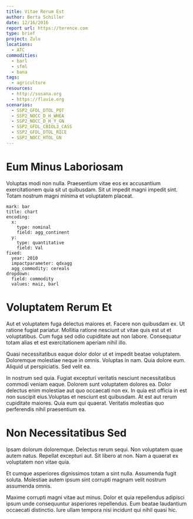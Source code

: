 ```yaml
---
title: Vitae Rerum Est
author: Berta Schiller
date: 12/16/2016
report url: https://terence.com
type: brief
project: Zulu
locations:
  - ATC
commodities:
  - barl
  - sfml
  - bana
tags:
  - agriculture
resources:
  - http://susana.org
  - https://flavie.org
scenarios:
  - SSP2_GFDL_DTOL_POT
  - SSP2_NOCC_D_H_WHEA
  - SSP2_NOCC_D_H_Y_GN
  - SSP2_GFDL_CBIOL3_CASS
  - SSP2_GFDL_DTOL_RICE
  - SSP2_NOCC_HTOL_GN
---
```

# Eum Minus Laboriosam
Voluptas modi non nulla. Praesentium vitae eos ex accusantium exercitationem quia sit ut quibusdam. Sit ut impedit magni impedit sint. Totam nostrum magni minima et voluptatem placeat.

```vis
mark: bar
title: chart
encoding:
  x:
    type: nominal
    field: agg_continent
  y:
    type: quantitative
    field: Val
fixed:
  year: 2010
  impactparameter: qdxagg
  agg_commodity: cereals
dropdown:
  field: commodity
  values: maiz, barl
```

# Voluptatem Rerum Et
Aut et voluptatem fuga delectus maiores et. Facere non quibusdam ex. Ut ratione fugiat pariatur. Mollitia ratione nesciunt ut vitae quis est ut et voluptatibus. Cum fuga sed odio cupiditate aut non labore. Consequatur totam alias et est exercitationem aperiam nihil illo.
 Quasi necessitatibus eaque dolor dolor ut et impedit beatae voluptatem. Doloremque molestiae neque in omnis. Voluptas in nam. Quia dolore eum. Aliquid ut perspiciatis. Sed velit ea.
 In nostrum sed quia. Fugiat excepturi veritatis nesciunt necessitatibus commodi veniam eaque. Dolorem sunt voluptatem dolores ea. Dolor delectus enim molestiae aut quo occaecati non ex. In quia est officia in est non suscipit eius.Voluptas et nesciunt est quibusdam. At est aut rerum cupiditate maiores. Quia eum qui quaerat. Veritatis molestias quo perferendis nihil praesentium ea.

# Non Necessitatibus Sed
Ipsam dolorum doloremque. Delectus rerum sequi. Non voluptatem quae autem natus. Repellat excepturi aut. Sit libero at non. Nam a quaerat ex voluptatem non vitae quia.
 Et cumque asperiores dignissimos totam a sint nulla. Assumenda fugit soluta. Molestiae autem ipsum sint corrupti magnam velit nostrum assumenda omnis.
 Maxime corrupti magni vitae aut minus. Dolor et quia repellendus adipisci ipsum unde consequuntur asperiores repellendus. Eum beatae laudantium occaecati distinctio. Iure ullam tempora nisi incidunt qui nihil quasi hic.
